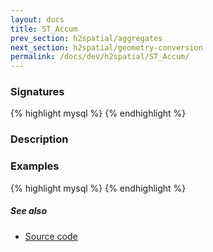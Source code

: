 ```yaml
---
layout: docs
title: ST_Accum
prev_section: h2spatial/aggregates
next_section: h2spatial/geometry-conversion
permalink: /docs/dev/h2spatial/ST_Accum/
---
```


### Signatures

{% highlight mysql %}
{% endhighlight %}

### Description



### Examples

{% highlight mysql %}
{% endhighlight %}

##### See also

* [Source code](https://github.com/irstv/H2GIS/blob/master/h2spatial/src/main/java/org/h2gis/h2spatial/internal/function/spatial/convert/ST_Accum.java)
